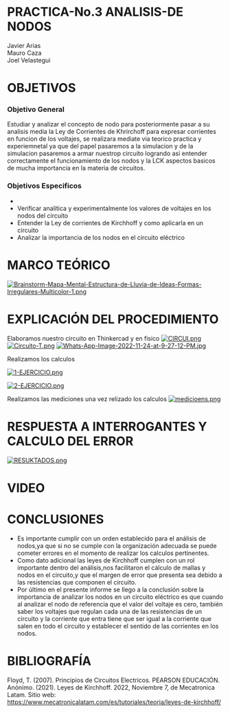 # PRACTICA-No.3 ANALISIS-DE NODOS
Javier Arias <br>
Mauro Caza <br>
Joel Velastegui<br>
# OBJETIVOS
### Objetivo General
Estudiar y analizar el concepto de nodo para posteriormente pasar a su analisis media la Ley de Corrientes de Khrirchoff para expresar corrientes en funcion de los voltajes, se realizara mediate via teorico practica y experiemnetal ya que del papel pasaremos a la simulacion y de la simulacion pasaremos a armar nuestrop circuito logrando asi entender correctamente el funcionamiento de los nodos y la LCK aspectos basicos de mucha importancia en la materia de circuitos.

### Objetivos Especificos 
- 
- Verificar analítica y experimentalmente los valores de voltajes en los nodos del circuito 
- Entender la Ley de corrientes de Kirchhoff y como aplicarla en un circuito
- Analizar la importancia de los nodos en el circuito eléctrico


# MARCO TEÓRICO
[![Brainstorm-Mapa-Mental-Estructura-de-Lluvia-de-Ideas-Formas-Irregulares-Multicolor-1.png](https://i.postimg.cc/MTnhpFgV/Brainstorm-Mapa-Mental-Estructura-de-Lluvia-de-Ideas-Formas-Irregulares-Multicolor-1.png)](https://postimg.cc/JDWTTPrz)

# EXPLICACIÓN DEL PROCEDIMIENTO
Elaboramos nuestro circuito en Thinkercad y en fisico
[![CIRCUI.png](https://i.postimg.cc/s2kJ5Hvp/CIRCUI.png)](https://postimg.cc/d79dYBR1)
[![Circuito-T.png](https://i.postimg.cc/tJH2GvbX/Circuito-T.png)](https://postimg.cc/mz8QQwhq)
[![Whats-App-Image-2022-11-24-at-9-27-12-PM.jpg](https://i.postimg.cc/mZXtqzyn/Whats-App-Image-2022-11-24-at-9-27-12-PM.jpg)](https://postimg.cc/G9DLTpNP)

Realizamos los calculos

[![1-EJERCICIO.png](https://i.postimg.cc/FKVYHXT6/1-EJERCICIO.png)](https://postimg.cc/VS5fKpQ9)

[![2-EJERCICIO.png](https://i.postimg.cc/1tTs9W1T/2-EJERCICIO.png)](https://postimg.cc/JDb9x5nc)

Realizamos las mediciones una vez relizado los calculos
[![medicioens.png](https://i.postimg.cc/6pG2CWRm/medicioens.png)](https://postimg.cc/dhwVYK52)




# RESPUESTA A INTERROGANTES Y CALCULO DEL ERROR

[![RESUKTADOS.png](https://i.postimg.cc/SN7TpD8x/RESUKTADOS.png)](https://postimg.cc/0bjdYGcT)
# VIDEO


# CONCLUSIONES
- Es importante cumplir con un orden establecido para el análisis de nodos,ya que si no se cumple con la organización adecuada se puede cometer errores en el momento de realizar los calculos pertinentes.
- Como dato adicional las leyes de Kirchhoff cumplen con un rol importante dentro del análisis,nos facilitaron el cálculo de mallas y nodos en el circuito,y que el margen de error que presenta sea debido a las resistencias que componen el circuito.
- Por último en el presente informe se llego a la conclusión sobre la importancia de analizar los nodos en un circuito eléctrico es que cuando al analizar el nodo de referencia que el valor del voltaje es cero, también saber los voltajes que regulan cada una de las resistencias de un circuito y la corriente que entra tiene que ser igual a la corriente que salen en todo el circuito y establecer el sentido de las corrientes en los nodos.
# BIBLIOGRAFÍA
Floyd, T. (2007). Principios de Circuitos Electricos. PEARSON EDUCACIÓN.
Anónimo. (2021). Leyes de Kirchhoff. 2022, Noviembre 7, de Mecatronica Latam. Sitio web: https://www.mecatronicalatam.com/es/tutoriales/teoria/leyes-de-kirchhoff/

